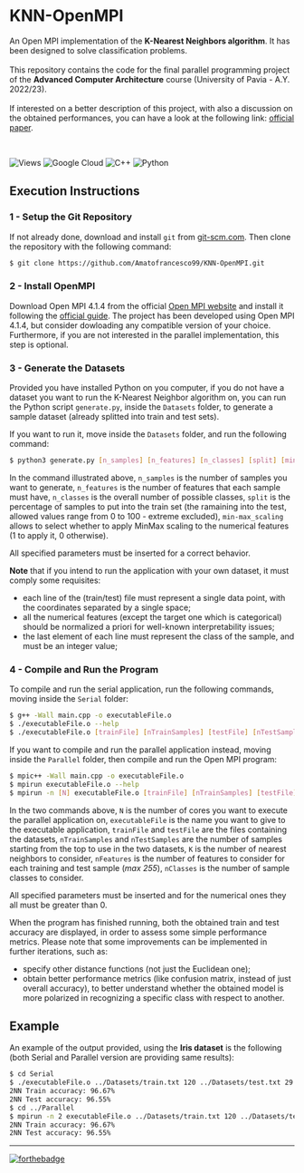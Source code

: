 # KNN-OpenMPI
An Open MPI implementation of the **K-Nearest Neighbors algorithm**. It has been designed to solve classification problems.<br><br>
This repository contains the code for the final parallel programming project of the **Advanced Computer Architecture** course (University of Pavia - A.Y. 2022/23).<br><br>
If interested on a better description of this project, with also a discussion on the obtained performances, you can have a look at the following link: [official paper](/Report/paper.pdf).

<br>

![Views](https://komarev.com/ghpvc/?username=KNN-OpenMPI&label=Views&style=for-the-badge&color=blue)
![Google Cloud](https://img.shields.io/badge/Google_Cloud-4285F4?style=for-the-badge&logo=google-cloud&logoColor=white)
![C++](https://img.shields.io/badge/C%2B%2B-00599C?style=for-the-badge&logo=c%2B%2B&logoColor=white)
![Python](https://img.shields.io/badge/Python-FFD43B?style=for-the-badge&logo=python&logoColor=blue)

## Execution Instructions

### 1 - Setup the Git Repository
If not already done, download and install ```git``` from [git-scm.com](https://git-scm.com/book/en/v2/Getting-Started-Installing-Git). 
Then clone the repository with the following command:
```bash
$ git clone https://github.com/Amatofrancesco99/KNN-OpenMPI.git
```

### 2 - Install OpenMPI
Download Open MPI 4.1.4 from the official [Open MPI website](https://www.open-mpi.org/software/ompi/v4.1/) and install it following the [official guide](https://www.open-mpi.org/faq/?category=building#easy-build). The project has been developed using Open MPI 4.1.4, but consider dowloading any compatible version of your choice. Furthermore, if you are not interested in the parallel implementation, this step is optional.

### 3 - Generate the Datasets
Provided you have installed Python on you computer, if you do not have a dataset you want to run the K-Nearest Neighbor algorithm on, you can run the Python script ```generate.py```, inside the ```Datasets``` folder, to generate a sample dataset (already splitted into train and test sets).

If you want to run it, move inside the ```Datasets``` folder, and run the following command:
```bash
$ python3 generate.py [n_samples] [n_features] [n_classes] [split] [min-max_scaling]
```

In the command illustrated above, ```n_samples``` is the number of samples you want to generate, ```n_features``` is the number of features that each sample must have, ```n_classes``` is the overall number of possible classes, ```split``` is the percentage of samples to put into the train set (the ramaining into the test, allowed values range from 0 to 100 - extreme excluded), ```min-max_scaling``` allows to select whether to apply MinMax scaling to the numerical features (1 to apply it, 0 otherwise).

All specified parameters must be inserted for a correct behavior.

**Note** that if you intend to run the application with your own dataset, it must comply some requisites:
- each line of the (train/test) file must represent a single data point, with the coordinates separated by a single space;
- all the numerical features (except the target one which is categorical) should be normalized a priori for well-known interpretability issues;
- the last element of each line must represent the class of the sample, and must be an integer value;

### 4 - Compile and Run the Program
To compile and run the serial application, run the following commands, moving inside the ```Serial``` folder:
```bash
$ g++ -Wall main.cpp -o executableFile.o
$ ./executableFile.o --help
$ ./executableFile.o [trainFile] [nTrainSamples] [testFile] [nTestSamples] [K] [nFeatures] [nClasses]
```

If you want to compile and run the parallel application instead, moving inside the ```Parallel``` folder, then compile and run the Open MPI program:
```bash
$ mpic++ -Wall main.cpp -o executableFile.o
$ mpirun executableFile.o --help
$ mpirun -n [N] executableFile.o [trainFile] [nTrainSamples] [testFile] [nTestSamples] [K] [nFeatures] [nClasses]
```

In the two commands above, ```N``` is the number of cores you want to execute the parallel application on, ```executableFile``` is the name you want to give to the executable application, ```trainFile``` and ```testFile``` are the files containing the datasets, ```nTrainSamples``` and ```nTestSamples``` are the number of samples starting from the top to use in the two datasets, ```K``` is the number of nearest neighbors to consider, ```nFeatures``` is the number of features to consider for each training and test sample (*max 255*), ```nClasses``` is the number of sample classes to consider.

All specified parameters must be inserted and for the numerical ones they all must be greater than 0.

When the program has finished running, both the obtained train and test accuracy are displayed, in order to assess some simple performance 
metrics. Please note that some improvements can be implemented in further iterations, such as: 
- specify other distance functions (not just the Euclidean one);
- obtain better performance metrics (like confusion matrix, instead of just overall accuracy), to better understand whether the obtained model is more polarized in recognizing a specific class with respect to another.

## Example
An example of the output provided, using the **Iris dataset** is the following (both Serial and Parallel version are providing same results):
```bash
$ cd Serial
$ ./executableFile.o ../Datasets/train.txt 120 ../Datasets/test.txt 29 2 4 3
2NN Train accuracy: 96.67%
2NN Test accuracy: 96.55%
$ cd ../Parallel
$ mpirun -n 2 executableFile.o ../Datasets/train.txt 120 ../Datasets/test.txt 29 2 4 3
2NN Train accuracy: 96.67%
2NN Test accuracy: 96.55%
```

***
[![forthebadge](https://forthebadge.com/images/badges/powered-by-coders-sweat.svg)](https://forthebadge.com)
